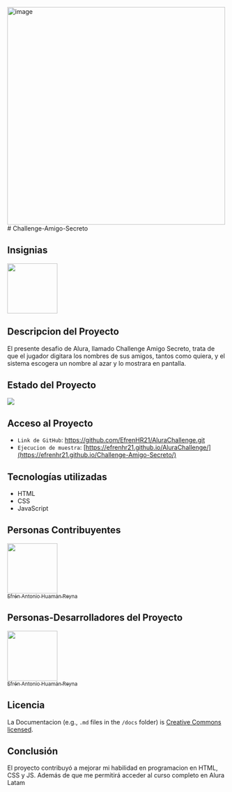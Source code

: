 <img width="500" height="500" alt="image" src="https://github.com/user-attachments/assets/fa8a2029-571d-4e11-8fa5-3ded62fa1946" /># Challenge-Amigo-Secreto

## Insignias
<img src="https://cdn1.gnarususercontent.com.br/6/409216/ff043987-239b-4661-bdb1-7f4ca6092c48.png" width="115">


## Descripcion del Proyecto
El presente desafio de Alura, llamado Challenge Amigo Secreto, trata de que el jugador digitara los nombres de sus amigos, tantos como quiera, y el sistema escogera un nombre al azar y lo mostrara en pantalla.

## Estado del Proyecto
<p align="left">
   <img src="https://img.shields.io/badge/STATUS-COMPLETADO-green">
   </p>

## Acceso al Proyecto
- `Link de GitHub`: [https://github.com/EfrenHR21/AluraChallenge.git ](https://github.com/EfrenHR21/Challenge-Amigo-Secreto.git)
- `Ejecucion de muestra`: [https://efrenhr21.github.io/AluraChallenge/](https://efrenhr21.github.io/Challenge-Amigo-Secreto/)
  

## Tecnologías utilizadas
* HTML
* CSS
* JavaScript

## Personas Contribuyentes
[<img src="https://github.com/user-attachments/assets/f5b90965-52a3-4516-89f7-9ef56430dcc8" width=115><br><sub>Efrén Antonio Huamán Reyna</sub>](https://github.com/EfrenHR21) 

## Personas-Desarrolladores del Proyecto
[<img src="https://github.com/user-attachments/assets/f5b90965-52a3-4516-89f7-9ef56430dcc8" width=115><br><sub>Efrén Antonio Huamán Reyna</sub>](https://github.com/EfrenHR21) 

## Licencia
La Documentacion (e.g., `.md` files in the `/docs` folder) is [Creative Commons licensed](./LICENSE-docs).

## Conclusión
El proyecto contribuyó a mejorar mi habilidad en programacion en HTML, CSS y JS. Además de que me permitirá acceder al curso completo en Alura Latam
